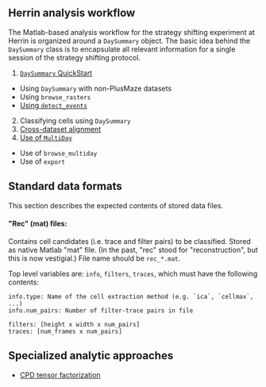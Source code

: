## Herrin analysis workflow

The Matlab-based analysis workflow for the strategy shifting experiment at Herrin is organized around a `DaySummary` object. The basic idea behind the `DaySummary` class is to encapsulate all relevant information for a single session of the strategy shifting protocol.

1. [`DaySummary` QuickStart](ds_quickstart.md)
  * Using `DaySummary` with non-PlusMaze datasets
  * Using `browse_rasters`
  * [Using `detect_events`](eventdetect.md)
2. Classifying cells using `DaySummary`
3. [Cross-dataset alignment](alignment.md)
4. [Use of `MultiDay`](multiday.md)
  * Use of `browse_multiday`
  * Use of `export`

## Standard data formats

This section describes the expected contents of stored data files.

#### "Rec" (mat) files:

Contains cell candidates (i.e. trace and filter pairs) to be classified. Stored as native Matlab "mat" file. (In the past, "rec" stood for "reconstruction", but this is now vestigial.) File name should be `rec_*.mat`.

Top level variables are: `info`, `filters`, `traces`, which must have the following contents:
```
info.type: Name of the cell extraction method (e.g. `ica`, `cellmax`, ...)
info.num_pairs: Number of filter-trace pairs in file

filters: [height x width x num_pairs]
traces: [num_frames x num_pairs]
```

## Specialized analytic approaches

- [CPD tensor factorization](tensor.md)
